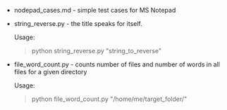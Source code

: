 * nodepad_cases.md - simple test cases for MS Notepad
* string_reverse.py - the title speaks for itself. 

    Usage:
    > python string_reverse.py "string_to_reverse"
* file_word_count.py - counts number of files and number of words in all files for a given directory

    Usage:
    > python file_word_count.py "/home/me/target_folder/"
